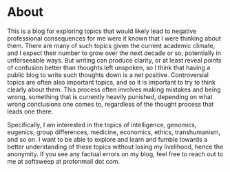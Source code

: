 # About

This is a blog for exploring topics that would likely lead to negative professional consequences 
for me were it known that I were thinking about them.
There are many of such topics given the current academic climate, and I expect their number to grow over the next decade or so, 
potentially in unforseeable ways. 
But writing can produce clarity, or at least reveal points of confusion better than thoughts left unspoken, 
so I think that having a public blog to write such thoughts down is a net positive.
Controversial topics are often also important topics, and so it is important to try to think clearly about them. 
This process often involves making mistakes and being wrong, something that is currently heavily punished, 
depending on what wrong conclusions one comes to, regardless of the thought process that leads one there.

Specifically, I am interested in the topics of intelligence, genomics, eugenics, group differences, medicine,
economics, ethics, transhumanism, and so on. I want to be able to explore and learn and fumble towards a better understanding of
these topics without losing my livelihood, hence the anonymity. If you see any factual errors on my blog, feel free to reach out to me
at softsweep at protonmail dot com.
